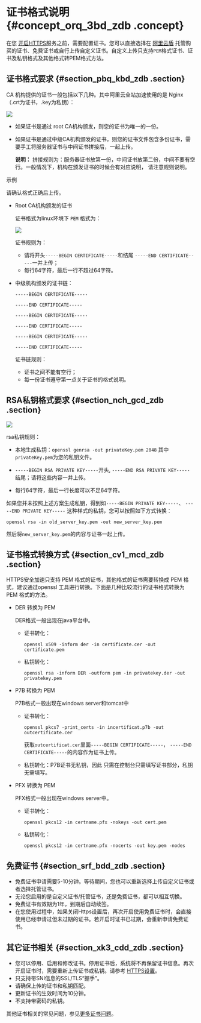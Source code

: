 # 证书格式说明 {#concept_orq_3bd_zdb .concept}

在您 [开启HTTPS](cn.zh-CN/用户指南/HTTPS设置/HTTPS设置.md)服务之前，需要配置证书。您可以直接选择在 [阿里云盾](https://yundun.console.aliyun.com/?spm=a2c4g.11186623.2.6.Wf9Wre&p=cas#/cas/home) 托管购买的证书、免费证书或自行上传自定义证书。自定义上传只支持`PEM`格式证书、证书及私钥格式及其他格式转PEM格式方法。

## 证书格式要求 {#section_pbq_kbd_zdb .section}

CA 机构提供的证书一般包括以下几种。其中阿里云全站加速使用的是 Nginx （.crt为证书，.key为私钥）：

![](http://static-aliyun-doc.oss-cn-hangzhou.aliyuncs.com/assets/img/13470/15586769244546_zh-CN.png)

-   如果证书是通过 root CA机构颁发，则您的证书为唯一的一份。
-   如果证书是通过中级CA机构颁发的证书，则您的证书文件包含多份证书，需要手工将服务器证书与中间证书拼接后，一起上传。

    **说明：** 拼接规则为：服务器证书放第一份，中间证书放第二份，中间不要有空行。一般情况下，机构在颁发证书的时候会有对应说明， 请注意规则说明。


示例

请确认格式正确后上传。

-   Root CA机构颁发的证书

    证书格式为linux环境下 `PEM` 格式为：

    ![](http://static-aliyun-doc.oss-cn-hangzhou.aliyuncs.com/assets/img/13470/15586769244547_zh-CN.png)

    证书规则为：

    -   请将开头`-----BEGIN CERTIFICATE-----`和结尾 `-----END CERTIFICATE-----`一并上传；
    -   每行64字符，最后一行不超过64字符。
-   中级机构颁发的证书链：

    `-----BEGIN CERTIFICATE-----`

    `-----END CERTIFICATE-----`

    `-----BEGIN CERTIFICATE-----`

    `-----END CERTIFICATE-----`

    `-----BEGIN CERTIFICATE-----`

    `-----END CERTIFICATE-----`

    证书链规则：

    -   证书之间不能有空行；
    -   每一份证书遵守第一点关于证书的格式说明。

## RSA私钥格式要求 {#section_nch_gcd_zdb .section}

![](http://static-aliyun-doc.oss-cn-hangzhou.aliyuncs.com/assets/img/13470/15586769244548_zh-CN.png)

rsa私钥规则：

-   本地生成私钥：`openssl genrsa -out privateKey.pem 2048` 其中`privateKey.pem`为您的私钥文件。

-   `-----BEGIN RSA PRIVATE KEY-----`开头, `-----END RSA PRIVATE KEY-----` 结尾；请将这些内容一并上传。

-   每行64字符，最后一行长度可以不足64字符。


如果您并未按照上述方案生成私钥，得到如`-----BEGIN PRIVATE KEY-----`、 `-----END PRIVATE KEY-----` 这种样式的私钥，您可以按照如下方式转换：

```
openssl rsa -in old_server_key.pem -out new_server_key.pem
```

然后将`new_server_key.pem`的内容与证书一起上传。

## 证书格式转换方式 {#section_cv1_mcd_zdb .section}

HTTPS安全加速只支持 PEM 格式的证书，其他格式的证书需要转换成 PEM 格式，建议通过openssl 工具进行转换。下面是几种比较流行的证书格式转换为 PEM 格式的方法。

-   DER 转换为 PEM

    DER格式一般出现在java平台中。

    -   证书转化：

        ```
        openssl x509 -inform der -in certificate.cer -out certificate.pem
        ```

    -   私钥转化：

        ```
        openssl rsa -inform DER -outform pem -in privatekey.der -out privatekey.pem
        ```

-   P7B 转换为 PEM

    P7B格式一般出现在windows server和tomcat中

    -   证书转化：

        ```
        openssl pkcs7 -print_certs -in incertificat.p7b -out outcertificate.cer
        ```

        获取`outcertificat.cer`里面`-----BEGIN CERTIFICATE-----`， `-----END CERTIFICATE-----`的内容作为证书上传。

    -   私钥转化：P7B证书无私钥，因此 只需在控制台只需填写证书部分，私钥无需填写。
-   PFX 转换为 PEM

    PFX格式一般出现在windows server中。

    -   证书转化：

        ```
        openssl pkcs12 -in certname.pfx -nokeys -out cert.pem
        ```

    -   私钥转化：

        ```
        openssl pkcs12 -in certname.pfx -nocerts -out key.pem -nodes
        ```


## 免费证书 {#section_srf_bdd_zdb .section}

-   免费证书申请需要5-10分钟。等待期间，您也可以重新选择上传自定义证书或者选择托管证书。
-   无论您启用的是自定义证书/托管证书，还是免费证书，都可以相互切换。
-   免费证书有效期为1年，到期后自动续签。
-   在您使用过程中，如果关闭Https设置后，再次开启使用免费证书时，会直接使用已经申请过但未过期的证书。若开启时证书已过期，会重新申请免费证书。

## 其它证书相关 {#section_xk3_cdd_zdb .section}

-   您可以停用、启用和修改证书。停用证书后，系统将不再保留证书信息。再次开启证书时，需要重新上传证书或私钥。请参考 [HTTPS设置](cn.zh-CN/用户指南/HTTPS设置/HTTPS设置.md)。
-   只支持带SNI信息的SSL/TLS“握手”。
-   请确保上传的证书和私钥匹配。
-   更新证书的生效时间为10分钟。
-   不支持带密码的私钥。

其他证书相关的常见问题，参见[更多证书问题](https://help.aliyun.com/knowledge_detail/102447.html)。

